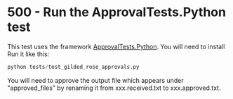 # 500 - Run the ApprovalTests.Python test

This test uses the framework [ApprovalTests.Python](https://github.com/approvals/ApprovalTests.Python). You will need to install Run it like this:

```python
python tests/test_gilded_rose_approvals.py
```

You will need to approve the output file which appears under "approved_files" by renaming it from xxx.received.txt to xxx.approved.txt.
